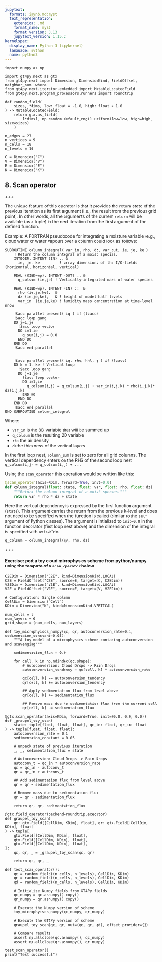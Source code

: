 ```yaml
---
jupytext:
  formats: ipynb,md:myst
  text_representation:
    extension: .md
    format_name: myst
    format_version: 0.13
    jupytext_version: 1.15.2
kernelspec:
  display_name: Python 3 (ipykernel)
  language: python
  name: python3
---
```


```{code-cell} ipython3
import numpy as np

import gt4py.next as gtx
from gt4py.next import Dimension, DimensionKind, FieldOffset, neighbor_sum, where
from gt4py.next.iterator.embedded import MutableLocatedField
from gt4py.next.program_processors.runners import roundtrip
```

```{code-cell} ipython3
def random_field(
    sizes, *dims, low: float = -1.0, high: float = 1.0
) -> MutableLocatedField:
    return gtx.as_field(
        [*dims], np.random.default_rng().uniform(low=low, high=high, size=sizes)
    )
```

```{code-cell} ipython3
n_edges = 27
n_vertices = 9
n_cells = 18
n_levels = 10

C = Dimension("C")
V = Dimension("V")
E = Dimension("E")
K = Dimension("K")
```

## 8. Scan operator

+++

The unique feature of this operator is that it provides the return state of the previous iteration as its first argument (i.e., the result from the previous grid point). In other words, all the arguments of the current `return` will be available (as a tuple) in the next iteration from the first argument of the defined function.  

Example: A FORTRAN pseudocode for integrating a moisture variable (e.g., cloud water or water vapour) over a column could look as follows:


```FORTRAN
SUBROUTINE column_integral( var_in, rho, dz, var_out, ie, je, ke )
    ! Return the column integral of a moist species.
    INTEGER, INTENT (IN) :: &
      ie, je, ke         ! array dimensions of the I/O-fields (horizontal, horizontal, vertical)

    REAL (KIND=wp), INTENT (OUT) :: &
      q_colsum (ie,je) ! Vertically-integrated mass of water species

    REAL (KIND=wp), INTENT (IN) ::  &
      rho (ie,je,ke),  & 
      dz (ie,je,ke),   & ! height of model half levels
      var_in  (ie,je,ke) ! humidity mass concentration at time-level nnow
    
    !$acc parallel present( iq ) if (lzacc)
    !$acc loop gang
    DO j=1,je
      !$acc loop vector
      DO i=1,ie
        q_sum(i,j) = 0.0
      END DO
    END DO
    !$acc end parallel
    
    
    !$acc parallel present( iq, rho, hhl, q ) if (lzacc)
    DO k = 1, ke ! Vertical loop
      !$acc loop gang
      DO j=1,je
        !$acc loop vector
        DO i=1,ie
          q_colsum(i,j) = q_colsum(i,j) + var_in(i,j,k) * rho(i,j,k)* dz(i,j,k)
        END DO
      END DO
    END DO
    !$acc end parallel
END SUBROUTINE column_integral
```

Where:
- `var_in` is the 3D variable that will be summed up
- `q_colsum` is the resulting 2D variable
- `rho` the air density
- `dz`the thickness of the vertical layers

In the first loop nest, `column_sum` is set to zero for all grid columns. The vertical dependency enters on the RHS of the second loop nest `q_colsum(i,j) = q_colsum(i,j) + ...`

Using the `scan_operator` this operation would be written like this:

```python
@scan_operator(axis=KDim, forward=True, init=0.0)
def column_integral(float: state, float: var, float: rho, float: dz)
    """Return the column integral of a moist species."""
    return var * rho * dz + state
```

Here the vertical dependency is expressed by the first function argument (`state`).  This argument carries the return from the previous k-level and does not need to be specified when the function is called (similar to the `self` argument of Python classes). The argument is intialized to `init=0.0` in the function decorator (first loop nest above) and the dimension of the integral is specified with `axis=KDim`.


```python
q_colsum = column_integral(qv, rho, dz)
```

+++

#### Exercise: port a toy cloud microphysics scheme from python/numpy using the tempate of a `scan_operator` below

```{code-cell} ipython3
C2EDim = Dimension("C2E", kind=DimensionKind.LOCAL)
C2E = FieldOffset("C2E", source=E, target=(C, C2EDim))
V2EDim = Dimension("V2E", kind=DimensionKind.LOCAL)
V2E = FieldOffset("V2E", source=E, target=(V, V2EDim))
```

```{code-cell} ipython3
# Configuration: Single column
CellDim = Dimension("Cell")
KDim = Dimension("K", kind=DimensionKind.VERTICAL)

num_cells = 1
num_layers = 6
grid_shape = (num_cells, num_layers)
```

```{code-cell} ipython3
def toy_microphyiscs_numpy(qc, qr, autoconversion_rate=0.1, sedimentaion_constant=0.05):
    """A toy model of a microphysics scheme contaning autoconversion and scavenging"""

    sedimentation_flux = 0.0

    for cell, k in np.ndindex(qc.shape):
        # Autoconversion: Cloud Drops -> Rain Drops
        autoconversion_tendency = qc[cell, k] * autoconversion_rate

        qc[cell, k] -= autoconversion_tendency
        qr[cell, k] += autoconversion_tendency

        ## Apply sedimentation flux from level above
        qr[cell, k] += sedimentation_flux

        ## Remove mass due to sedimentation flux from the current cell
        qr[cell, k] -= sedimentation_flux
```

```{code-cell} ipython3
@gtx.scan_operator(axis=KDim, forward=True, init=(0.0, 0.0, 0.0))
def _graupel_toy_scan(
    state: tuple[float, float, float], qc_in: float, qr_in: float
) -> tuple[float, float, float]:
    autoconversion_rate = 0.1
    sedimentaion_constant = 0.05

    # unpack state of previous iteration
    _, _, sedimentation_flux = state

    # Autoconversion: Cloud Drops -> Rain Drops
    autoconv_t = qc_in * autoconversion_rate
    qc = qc_in - autoconv_t
    qr = qr_in + autoconv_t

    ## Add sedimentation flux from level above
    qr = qr + sedimentation_flux

    # Remove mass due to sedimentation flux
    qr = qr - sedimentation_flux

    return qc, qr, sedimentation_flux
```

```{code-cell} ipython3
@gtx.field_operator(backend=roundtrip.executor)
def graupel_toy_scan(
    qc: gtx.Field[[CellDim, KDim], float], qr: gtx.Field[[CellDim, KDim], float]
) -> tuple[
    gtx.Field[[CellDim, KDim], float],
    gtx.Field[[CellDim, KDim], float],
    gtx.Field[[CellDim, KDim], float],
]:
    qc, qr, _ = _graupel_toy_scan(qc, qr)

    return qc, qr, _
```

```{code-cell} ipython3
def test_scan_operator():
    qc = random_field((n_cells, n_levels), CellDim, KDim)
    qr = random_field((n_cells, n_levels), CellDim, KDim)
    qd = random_field((n_cells, n_levels), CellDim, KDim)

    # Initialize Numpy fields from GT4Py fields
    qc_numpy = qc.asnumpy().copy()
    qr_numpy = qr.asnumpy().copy()

    # Execute the Numpy version of scheme
    toy_microphyiscs_numpy(qc_numpy, qr_numpy)

    # Execute the GT4Py version of scheme
    graupel_toy_scan(qc, qr, out=(qc, qr, qd), offset_provider={})

    # Compare results
    assert np.allclose(qc.asnumpy(), qc_numpy)
    assert np.allclose(qr.asnumpy(), qr_numpy)
```

```{code-cell} ipython3
test_scan_operator()
print("Test successful")
```

```{code-cell} ipython3

```
